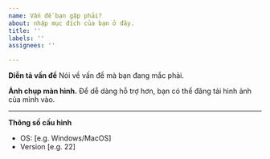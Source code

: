 ```yaml
---
name: Vấn đề bạn gặp phải?
about: nhập mục đích của bạn ở đây.
title: ''
labels: ''
assignees: ''

---
```


**Diễn tả vấn đề**
Nói về vấn đề mà bạn đang mắc phải.

**Ảnh chụp màn hình.**
Để dễ dàng hỗ trợ hơn, bạn có thể đăng tải hình ảnh của mình vào.

---

**Thông số cấu hình**
 - OS: [e.g. Windows/MacOS]
 - Version [e.g. 22]
